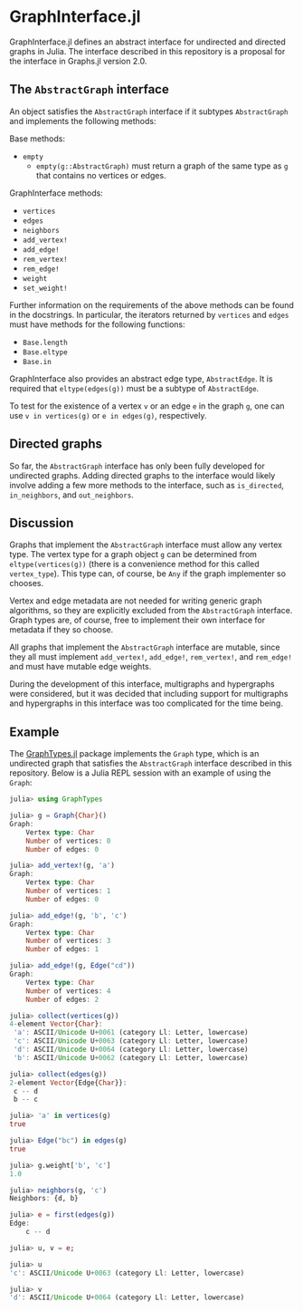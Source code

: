 

# GraphInterface.jl

GraphInterface.jl defines an abstract interface for undirected and directed graphs in Julia.
The interface described in this repository is a proposal for the interface in Graphs.jl version
2.0.


## The `AbstractGraph` interface

An object satisfies the `AbstractGraph` interface if it subtypes `AbstractGraph` and implements
the following methods:

Base methods:
- `empty`
  - `empty(g::AbstractGraph)` must return a graph of the same type as `g` that contains no
    vertices or edges.

GraphInterface methods:
- `vertices`
- `edges`
- `neighbors`
- `add_vertex!`
- `add_edge!`
- `rem_vertex!`
- `rem_edge!`
- `weight`
- `set_weight!`

Further information on the requirements of the above methods can be found in the docstrings.
In particular, the iterators returned by `vertices` and `edges` must have methods for the
following functions:

- `Base.length`
- `Base.eltype`
- `Base.in`

GraphInterface also provides an abstract edge type, `AbstractEdge`. It is required that
`eltype(edges(g))` must be a subtype of `AbstractEdge`.

To test for the existence of a vertex `v` or an edge `e` in the graph `g`, one can
use `v in vertices(g)` or `e in edges(g)`, respectively.


## Directed graphs

So far, the `AbstractGraph` interface has only been fully developed for undirected graphs.
Adding directed graphs to the interface would likely involve adding a few more methods to the
interface, such as `is_directed`, `in_neighbors`, and `out_neighbors`.


## Discussion

Graphs that implement the `AbstractGraph` interface must allow any vertex type. The vertex type
for a graph object `g` can be determined from `eltype(vertices(g))` (there is a convenience method
for this called `vertex_type`). This type can, of course, be `Any` if the graph implementer
so chooses.

Vertex and edge metadata are not needed for writing generic graph algorithms, so they are
explicitly excluded from the `AbstractGraph` interface. Graph types are, of course, free to
implement their own interface for metadata if they so choose.

All graphs that implement the `AbstractGraph` interface are mutable, since they all must implement
`add_vertex!`, `add_edge!`, `rem_vertex!`, and `rem_edge!` and must have mutable edge weights.

During the development of this interface, multigraphs and hypergraphs were considered, but it
was decided that including support for multigraphs and hypergraphs in this interface was too
complicated for the time being.


## Example

The [GraphTypes.jl](https://github.com/CameronBieganek/GraphTypes.jl) package implements the
`Graph` type, which is an undirected graph that satisfies the `AbstractGraph` interface described
in this repository. Below is a Julia REPL session with an example of using the `Graph`:

```julia
julia> using GraphTypes

julia> g = Graph{Char}()
Graph:
    Vertex type: Char
    Number of vertices: 0
    Number of edges: 0

julia> add_vertex!(g, 'a')
Graph:
    Vertex type: Char
    Number of vertices: 1
    Number of edges: 0

julia> add_edge!(g, 'b', 'c')
Graph:
    Vertex type: Char
    Number of vertices: 3
    Number of edges: 1

julia> add_edge!(g, Edge("cd"))
Graph:
    Vertex type: Char
    Number of vertices: 4
    Number of edges: 2

julia> collect(vertices(g))
4-element Vector{Char}:
 'a': ASCII/Unicode U+0061 (category Ll: Letter, lowercase)
 'c': ASCII/Unicode U+0063 (category Ll: Letter, lowercase)
 'd': ASCII/Unicode U+0064 (category Ll: Letter, lowercase)
 'b': ASCII/Unicode U+0062 (category Ll: Letter, lowercase)

julia> collect(edges(g))
2-element Vector{Edge{Char}}:
 c -- d
 b -- c

julia> 'a' in vertices(g)
true

julia> Edge("bc") in edges(g)
true

julia> g.weight['b', 'c']
1.0

julia> neighbors(g, 'c')
Neighbors: {d, b}

julia> e = first(edges(g))
Edge:
    c -- d

julia> u, v = e;

julia> u
'c': ASCII/Unicode U+0063 (category Ll: Letter, lowercase)

julia> v
'd': ASCII/Unicode U+0064 (category Ll: Letter, lowercase)
```
